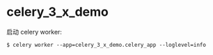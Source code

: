 # celery_3_x_demo

启动 celery worker:

    $ celery worker --app=celery_3_x_demo.celery_app --loglevel=info
